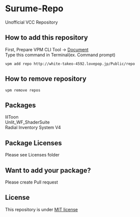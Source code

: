 # Surume-Repo
Unofficial VCC Repository

## How to add this repository
First, Prepare VPM CLI Tool -> [Document](https://vcc.docs.vrchat.com/vpm/cli/)  
Type this command in Terminal(ex. Command prompt)
```
vpm add repo http://white-takeo-4592.lovepop.jp/Public/repo
```

## How to remove repository
```
vpm remove repos
```

## Packages
lilToon  
Unlit_WF_ShaderSuite  
Radial Inventory System V4  

## Package Licenses
Please see Licenses folder

## Want to add your package?
Please create Pull request

## License
This repository is under [MIT license](https://en.wikipedia.org/wiki/MIT_License)
